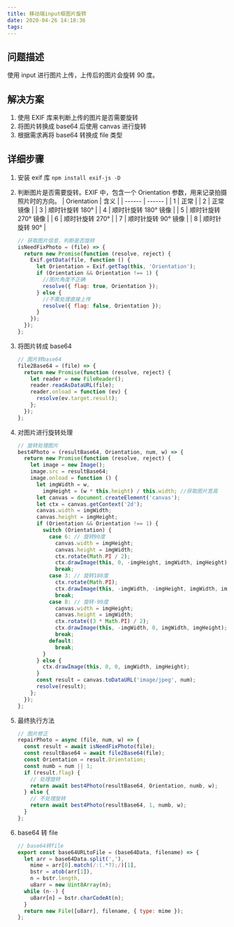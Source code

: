 ```yaml
---
title: 移动端input框图片旋转
date: 2020-04-26 14:18:36
tags:
---
```


## 问题描述

使用 input 进行图片上传，上传后的图片会旋转 90 度。

## 解决方案

1. 使用 EXIF 库来判断上传的图片是否需要旋转
2. 将图片转换成 base64 后使用 canvas 进行旋转
3. 根据需求再将 base64 转换成 file 类型

## 详细步骤

1. 安装 exif 库 `npm install exif-js -D`
2. 判断图片是否需要旋转。EXIF 中，包含一个 Orientation 参数，用来记录拍摄照片时的方向。
   | Orientation | 含义 |
   | ------ | ------ |
   | 1 | 正常 |
   | 2 | 正常镜像 |
   | 3 | 顺时针旋转 180° |
   | 4 | 顺时针旋转 180° 镜像 |
   | 5 | 顺时针旋转 270° 镜像 |
   | 6 | 顺时针旋转 270° |
   | 7 | 顺时针旋转 90° 镜像 |
   | 8 | 顺时针旋转 90° |

   ```javascript
   // 获取图片信息，判断是否旋转
   isNeedFixPhoto = (file) => {
     return new Promise(function (resolve, reject) {
       Exif.getData(file, function () {
         let Orientation = Exif.getTag(this, 'Orientation');
         if (Orientation && Orientation !== 1) {
           //图片角度不正确
           resolve({ flag: true, Orientation });
         } else {
           //不需处理直接上传
           resolve({ flag: false, Orientation });
         }
       });
     });
   };
   ```

3. 将图片转成 base64

   ```javascript
   // 图片转base64
   file2Base64 = (file) => {
     return new Promise(function (resolve, reject) {
       let reader = new FileReader();
       reader.readAsDataURL(file);
       reader.onload = function (ev) {
         resolve(ev.target.result);
       };
     });
   };
   ```

4. 对图片进行旋转处理

   ```javascript
   // 旋转处理图片
   best4Photo = (resultBase64, Orientation, num, w) => {
     return new Promise(function (resolve, reject) {
       let image = new Image();
       image.src = resultBase64;
       image.onload = function () {
         let imgWidth = w,
           imgHeight = (w * this.height) / this.width; //获取图片宽高
         let canvas = document.createElement('canvas');
         let ctx = canvas.getContext('2d');
         canvas.width = imgWidth;
         canvas.height = imgHeight;
         if (Orientation && Orientation !== 1) {
           switch (Orientation) {
             case 6: // 旋转90度
               canvas.width = imgHeight;
               canvas.height = imgWidth;
               ctx.rotate(Math.PI / 2);
               ctx.drawImage(this, 0, -imgHeight, imgWidth, imgHeight);
               break;
             case 3: // 旋转180度
               ctx.rotate(Math.PI);
               ctx.drawImage(this, -imgWidth, -imgHeight, imgWidth, imgHeight);
               break;
             case 8: // 旋转-90度
               canvas.width = imgHeight;
               canvas.height = imgWidth;
               ctx.rotate((3 * Math.PI) / 2);
               ctx.drawImage(this, -imgWidth, 0, imgWidth, imgHeight);
               break;
             default:
               break;
           }
         } else {
           ctx.drawImage(this, 0, 0, imgWidth, imgHeight);
         }
         const result = canvas.toDataURL('image/jpeg', num);
         resolve(result);
       };
     });
   };
   ```

5. 最终执行方法

   ```javascript
   // 图片修正
   repairPhoto = async (file, num, w) => {
     const result = await isNeedFixPhoto(file);
     const resultBase64 = await file2Base64(file);
     const Orientation = result.Orientation;
     const numb = num || 1;
     if (result.flag) {
       // 处理旋转
       return await best4Photo(resultBase64, Orientation, numb, w);
     } else {
       // 不处理旋转
       return await best4Photo(resultBase64, 1, numb, w);
     }
   };
   ```

6. base64 转 file

   ```javascript
   // base64转file
   export const base64URLtoFile = (base64Data, filename) => {
     let arr = base64Data.split(','),
       mime = arr[0].match(/:(.*?);/)[1],
       bstr = atob(arr[1]),
       n = bstr.length,
       u8arr = new Uint8Array(n);
     while (n--) {
       u8arr[n] = bstr.charCodeAt(n);
     }
     return new File([u8arr], filename, { type: mime });
   };
   ```
